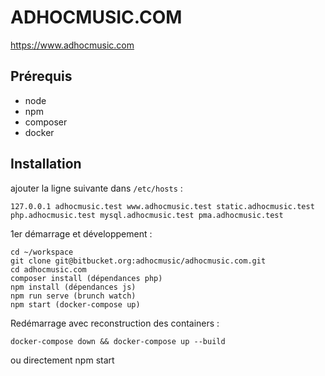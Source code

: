 # ADHOCMUSIC.COM

https://www.adhocmusic.com

## Prérequis

- node
- npm
- composer
- docker

## Installation

ajouter la ligne suivante dans `/etc/hosts` :

```
127.0.0.1 adhocmusic.test www.adhocmusic.test static.adhocmusic.test php.adhocmusic.test mysql.adhocmusic.test pma.adhocmusic.test
```

1er démarrage et développement :

```
cd ~/workspace
git clone git@bitbucket.org:adhocmusic/adhocmusic.com.git
cd adhocmusic.com
composer install (dépendances php)
npm install (dépendances js)
npm run serve (brunch watch)
npm start (docker-compose up)
```

Redémarrage avec reconstruction des containers :

```
docker-compose down && docker-compose up --build
```

ou directement npm start
